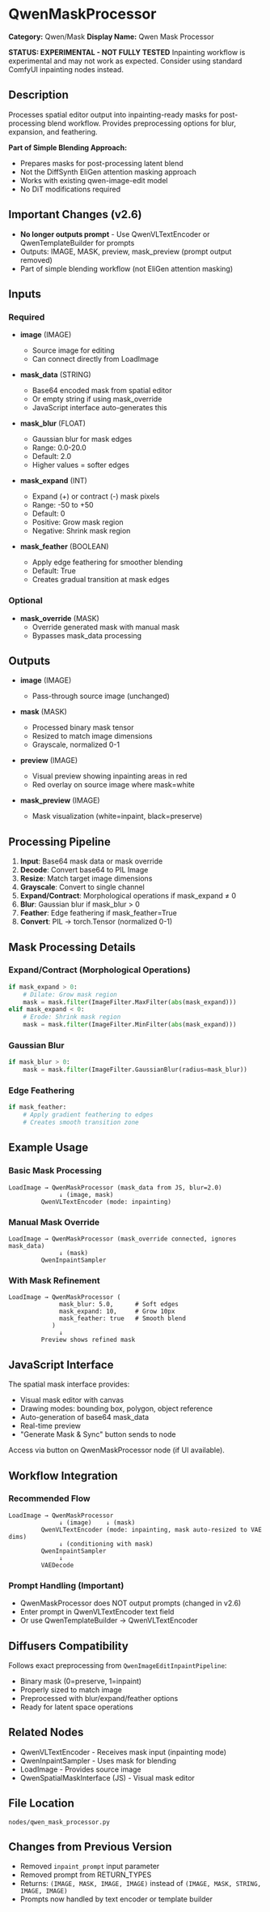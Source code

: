 # QwenMaskProcessor

**Category:** Qwen/Mask
**Display Name:** Qwen Mask Processor

**STATUS: EXPERIMENTAL - NOT FULLY TESTED**
Inpainting workflow is experimental and may not work as expected. Consider using standard ComfyUI inpainting nodes instead.

## Description

Processes spatial editor output into inpainting-ready masks for post-processing blend workflow. Provides preprocessing options for blur, expansion, and feathering.

**Part of Simple Blending Approach:**
- Prepares masks for post-processing latent blend
- Not the DiffSynth EliGen attention masking approach
- Works with existing qwen-image-edit model
- No DiT modifications required

## Important Changes (v2.6)

- **No longer outputs prompt** - Use QwenVLTextEncoder or QwenTemplateBuilder for prompts
- Outputs: IMAGE, MASK, preview, mask_preview (prompt output removed)
- Part of simple blending workflow (not EliGen attention masking)

## Inputs

### Required
- **image** (IMAGE)
  - Source image for editing
  - Can connect directly from LoadImage

- **mask_data** (STRING)
  - Base64 encoded mask from spatial editor
  - Or empty string if using mask_override
  - JavaScript interface auto-generates this

- **mask_blur** (FLOAT)
  - Gaussian blur for mask edges
  - Range: 0.0-20.0
  - Default: 2.0
  - Higher values = softer edges

- **mask_expand** (INT)
  - Expand (+) or contract (-) mask pixels
  - Range: -50 to +50
  - Default: 0
  - Positive: Grow mask region
  - Negative: Shrink mask region

- **mask_feather** (BOOLEAN)
  - Apply edge feathering for smoother blending
  - Default: True
  - Creates gradual transition at mask edges

### Optional
- **mask_override** (MASK)
  - Override generated mask with manual mask
  - Bypasses mask_data processing

## Outputs

- **image** (IMAGE)
  - Pass-through source image (unchanged)

- **mask** (MASK)
  - Processed binary mask tensor
  - Resized to match image dimensions
  - Grayscale, normalized 0-1

- **preview** (IMAGE)
  - Visual preview showing inpainting areas in red
  - Red overlay on source image where mask=white

- **mask_preview** (IMAGE)
  - Mask visualization (white=inpaint, black=preserve)

## Processing Pipeline

1. **Input**: Base64 mask data or mask override
2. **Decode**: Convert base64 to PIL Image
3. **Resize**: Match target image dimensions
4. **Grayscale**: Convert to single channel
5. **Expand/Contract**: Morphological operations if mask_expand ≠ 0
6. **Blur**: Gaussian blur if mask_blur > 0
7. **Feather**: Edge feathering if mask_feather=True
8. **Convert**: PIL → torch.Tensor (normalized 0-1)

## Mask Processing Details

### Expand/Contract (Morphological Operations)
```python
if mask_expand > 0:
    # Dilate: Grow mask region
    mask = mask.filter(ImageFilter.MaxFilter(abs(mask_expand)))
elif mask_expand < 0:
    # Erode: Shrink mask region
    mask = mask.filter(ImageFilter.MinFilter(abs(mask_expand)))
```

### Gaussian Blur
```python
if mask_blur > 0:
    mask = mask.filter(ImageFilter.GaussianBlur(radius=mask_blur))
```

### Edge Feathering
```python
if mask_feather:
    # Apply gradient feathering to edges
    # Creates smooth transition zone
```

## Example Usage

### Basic Mask Processing
```
LoadImage → QwenMaskProcessor (mask_data from JS, blur=2.0)
              ↓ (image, mask)
         QwenVLTextEncoder (mode: inpainting)
```

### Manual Mask Override
```
LoadImage → QwenMaskProcessor (mask_override connected, ignores mask_data)
              ↓ (mask)
         QwenInpaintSampler
```

### With Mask Refinement
```
LoadImage → QwenMaskProcessor (
              mask_blur: 5.0,      # Soft edges
              mask_expand: 10,     # Grow 10px
              mask_feather: true   # Smooth blend
            )
              ↓
         Preview shows refined mask
```

## JavaScript Interface

The spatial mask interface provides:
- Visual mask editor with canvas
- Drawing modes: bounding box, polygon, object reference
- Auto-generation of base64 mask_data
- Real-time preview
- "Generate Mask & Sync" button sends to node

Access via button on QwenMaskProcessor node (if UI available).

## Workflow Integration

### Recommended Flow
```
LoadImage → QwenMaskProcessor
              ↓ (image)    ↓ (mask)
         QwenVLTextEncoder (mode: inpainting, mask auto-resized to VAE dims)
              ↓ (conditioning with mask)
         QwenInpaintSampler
              ↓
         VAEDecode
```

### Prompt Handling (Important)
- QwenMaskProcessor does NOT output prompts (changed in v2.6)
- Enter prompt in QwenVLTextEncoder text field
- Or use QwenTemplateBuilder → QwenVLTextEncoder

## Diffusers Compatibility

Follows exact preprocessing from `QwenImageEditInpaintPipeline`:
- Binary mask (0=preserve, 1=inpaint)
- Properly sized to match image
- Preprocessed with blur/expand/feather options
- Ready for latent space operations

## Related Nodes

- QwenVLTextEncoder - Receives mask input (inpainting mode)
- QwenInpaintSampler - Uses mask for blending
- LoadImage - Provides source image
- QwenSpatialMaskInterface (JS) - Visual mask editor

## File Location

`nodes/qwen_mask_processor.py`

## Changes from Previous Version

- Removed `inpaint_prompt` input parameter
- Removed prompt from RETURN_TYPES
- Returns: `(IMAGE, MASK, IMAGE, IMAGE)` instead of `(IMAGE, MASK, STRING, IMAGE, IMAGE)`
- Prompts now handled by text encoder or template builder
